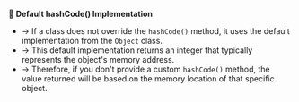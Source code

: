 🔢 **Default hashCode() Implementation**
- → If a class does not override the `hashCode()` method, it uses the default implementation from the `Object` class.
- → This default implementation returns an integer that typically represents the object's memory address.
- → Therefore, if you don't provide a custom `hashCode()` method, the value returned will be based on the memory location of that specific object.
